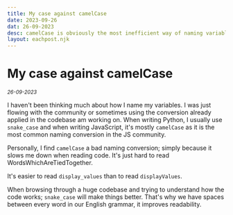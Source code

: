 ```yaml
---
title: My case against camelCase
date: 2023-09-26
dat: 26-09-2023
desc: camelCase is obviously the most inefficient way of naming variables.
layout: eachpost.njk
---
```


# My case against camelCase

<sup>_26-09-2023_<sup>

I haven't been thinking much about how I name my variables. I was just flowing with the community or sometimes using the conversion already applied in the codebase am working on.
When writing Python, I usually use `snake_case` and when writing JavaScript, it's mostly `camelCase` as it is the most common naming conversion in the JS community.

Personally, I find `camelCase` a bad naming conversion; simply because it slows me down when reading code. It's just hard to read WordsWhichAreTiedTogether.

It's easier to read `display_values` than to read `displayValues`.

When browsing through a huge codebase and trying to understand how the code works; `snake_case` will make things better. That's why we have spaces between every word in our English grammar, it improves readability.
